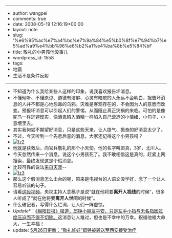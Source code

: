 - --
- author: wangpei
- comments: true
- date: 2008-05-19 12:16:19+00:00
- layout: note
- slug: '%e6%95%ac%e7%a4%bc%e7%9a%84%e5%b0%8f%e7%94%b7%e5%ad%a9%e4%bb%96%e6%b2%a1%e4%ba%8b%e5%84%bf'
- title: 敬礼的小男孩他没事儿
- wordpress_id: 1558
- tags:
- 地震
- 生活不是条件反射
- --
- 不知道为什么我给某些人这样的印象，说我喜欢报告坏消息。
- 不懂倾听、不懂原谅、道德有洁癖、心灵有暗疮的人永远不会明白，报告坏消息的人并不都是心地怨毒的乌鸦。灾难是客观存在的，不会因为人的意愿而改变。预报坏消息可以引起人们的警惕，从而阻止真正灾祸的来临。可怕的是像鸵鸟一样逃避现实，像酒鬼陷入酒精一样陷入自己营造的小情绪、小句子、小意境里去。
- 其实我何尝不期望好消息，只是这些天来，让人提气、振奋的好消息太少了。
- 不过，今天听到一个先悲后喜的消息，大家还记得这个小男孩吗？
- [![lz2](http://pic.yupoo.com/ctb.my/87825594e359/medium.jpg)](http://www.yupoo.com/photos/view?id=ff80808119f642d5011a011350d40b97)
- 他就是获救后，向官兵敬礼的那个小天使。他的名字叫郞真，3岁，北川人。
- 今天忽然传来一个消息，说这个小男孩死了。我不敢相信这是真的，赶紧上网搜索，最终发现这是个假消息。
- 比较可靠的说法[来自天涯](http://laiba.tianya.cn/laiba/CommMsgs?cmm=281&tid=2600447819059898874&na=2&nst=301&pno=7&nid=281-2600447819059898874-2600960683252557812)--
- [![lz3](http://pic.yupoo.com/ctb.my/72577594e46e/medium.jpg)](http://www.yupoo.com/photos/view?id=ff80808119f64284011a01178613461e)
- 那么这个假消息怎么出台的呢，原来是电视台的人语文没学好，念了一个让人容易听错的句子。
- 请看[这段视频](http://v.youku.com/v_show/id_ca00XMjc2NDYwMDA=.html)，央视主持人念稿子是说“就在他将要**离开人视线**的时候”，很多人听成了“就在他将要**离开人世间**的时候”。
- 什么破记者，写得什么烂词，让人们一阵虚惊。
- *Update**：[《绵阳日报》报道，郎铮小朋友平安，只是左手小指与无名指因过度压迫而不得不切除。](http://news.sina.com.cn/c/2008-05-21/005415582191.shtml)这消息让人难过，但也是不幸中的万幸。祝福他福大命大，一生幸福！
- update: [5月26日更新：“敬礼娃娃”郎铮被转送至西安接受治疗](http://news.xinhuanet.com/newscenter/2008-05/26/content_8252594.htm)
